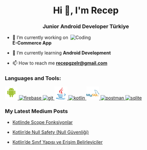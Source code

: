 <h1 align="center">Hi 👋, I'm Recep</h1>
<h3 align="center">Junior Android Developer Türkiye</h3>
<img align ="right" alt="Coding" width="300" src="[https://media1.tenor.com/m/SyyBm8FdDSUAAAAC/android-update.gif](https://i.imgur.com/dIvW5Sh.png)"



<p align="left">  </p>

- 🔭 I’m currently working on **E-Commerce App**

- 🌱 I’m currently learning **Android Development**

- 📫 How to reach me **recepgzelr@gmail.com**



<h3 align="left">Languages and Tools:</h3>
<p align="left"> <a href="https://developer.android.com" target="_blank" rel="noreferrer"> <img src="https://raw.githubusercontent.com/devicons/devicon/master/icons/android/android-original-wordmark.svg" alt="android" width="40" height="40"/> </a> <a href="https://firebase.google.com/" target="_blank" rel="noreferrer"> <img src="https://www.vectorlogo.zone/logos/firebase/firebase-icon.svg" alt="firebase" width="40" height="40"/> </a> <a href="https://git-scm.com/" target="_blank" rel="noreferrer"> <img src="https://www.vectorlogo.zone/logos/git-scm/git-scm-icon.svg" alt="git" width="40" height="40"/> </a> <a href="https://www.java.com" target="_blank" rel="noreferrer"> <img src="https://raw.githubusercontent.com/devicons/devicon/master/icons/java/java-original.svg" alt="java" width="40" height="40"/> </a> <a href="https://kotlinlang.org" target="_blank" rel="noreferrer"> <img src="https://www.vectorlogo.zone/logos/kotlinlang/kotlinlang-icon.svg" alt="kotlin" width="40" height="40"/> </a> <a href="https://www.mysql.com/" target="_blank" rel="noreferrer"> <img src="https://raw.githubusercontent.com/devicons/devicon/master/icons/mysql/mysql-original-wordmark.svg" alt="mysql" width="40" height="40"/> </a> <a href="https://postman.com" target="_blank" rel="noreferrer"> <img src="https://www.vectorlogo.zone/logos/getpostman/getpostman-icon.svg" alt="postman" width="40" height="40"/> </a> <a href="https://www.sqlite.org/" target="_blank" rel="noreferrer"> <img src="https://www.vectorlogo.zone/logos/sqlite/sqlite-icon.svg" alt="sqlite" width="40" height="40"/> </a> </p>


<h3 align="left">My Latest Medium Posts</h3>





- [Kotlinde Scope Fonksiyonlar](https://medium.com/@recepgzelr/kotlin-de-scope-fonksiyonlar-7648efcb8b07)

- [Kotlin’de Null Safety (Null Güvenliği)](https://medium.com/@recepgzelr/kotlinde-null-g%C3%BCvenli%C4%9Fi-c2f8edf54923)

- [Kotlin’de Sınıf Yapısı ve Erişim Belirleyiciler](https://medium.com/@recepgzelr/kotlinde-s%C4%B1n%C4%B1f-yap%C4%B1s%C4%B1-ve-eri%C5%9Fim-belirleyiciler-13ba01d37c58)


